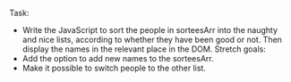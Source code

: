 Task: 
- Write the JavaScript to sort the people in sorteesArr into the naughty and nice lists, 
according to whether they have been good or not. Then display the names in the relevant place in the DOM.
Stretch goals:
- Add the option to add new names to the sorteesArr.
- Make it possible to switch people to the other list.
